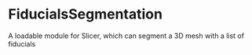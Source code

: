 FiducialsSegmentation
=====================

A loadable module for Slicer, which can segment a 3D mesh with a list of fiducials
